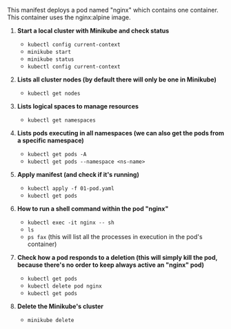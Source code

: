 This manifest deploys a pod named "nginx" which contains one container. This container uses the nginx:alpine image.


1. **Start a local cluster with Minikube and check status**
   - `kubectl config current-context`
   - `minikube start`
   - `minikube status`
   - `kubectl config current-context`

2. **Lists all cluster nodes (by default there will only be one in Minikube)**
   - `kubectl get nodes`

3. **Lists logical spaces to manage resources**
   - `kubectl get namespaces`

4. **Lists pods executing in all namespaces (we can also get the pods from a specific namespace)**
   - `kubectl get pods -A`
   - `kubectl get pods --namespace <ns-name>`

5. **Apply manifest (and check if it's running)**
   - `kubectl apply -f 01-pod.yaml`
   - `kubectl get pods`

6. **How to run a shell command within the pod "nginx"**
   - `kubectl exec -it nginx -- sh`
   - `ls`
   - `ps fax` (this will list all the processes in execution in the pod's container)

7. **Check how a pod responds to a deletion (this will simply kill the pod, because there's no order to keep always active an "nginx" pod)**
   - `kubectl get pods`
   - `kubectl delete pod nginx`
   - `kubectl get pods`

8. **Delete the Minikube's cluster**
   - `minikube delete`